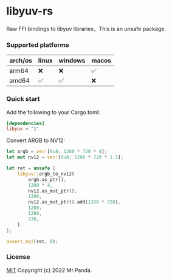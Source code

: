 # libyuv-rs

Raw FFI bindings to libyuv libraries，This is an unsafe package.

### Supported platforms

| arch/os | linux | windows | macos |
|---------|-------|---------|-------|
| arm64   | ❌     | ❌       | ✅     |
| amd64   | ✅     | ✅       | ❌     |

### Quick start

Add the following to your Cargo.toml:

```toml
[dependencies]
libyuv = "1"
```

Convert ARGB to NV12:

```rs
let argb = vec![0u8; 1280 * 720 * 4];
let mut nv12 = vec![0u8; 1280 * 720 * 1.5];

let ret = unsafe {
    libyuv::argb_to_nv12(
        argb.as_ptr(),
        1280 * 4,
        nv12.as_mut_ptr(),
        1280,
        nv12.as_mut_ptr().add(1280 * 720),
        1280,
        1280,
        720,
    )
};

assert_eq!(ret, 0);
```


### License
[MIT](./LICENSE) Copyright (c) 2022 Mr.Panda.
